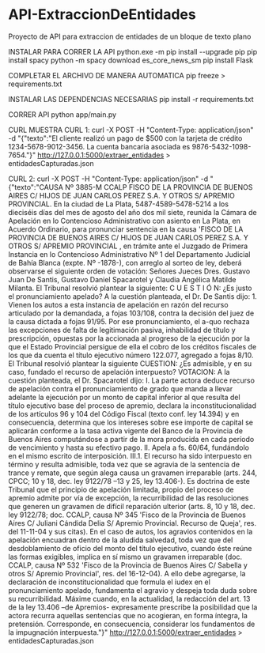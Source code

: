 # API-ExtraccionDeEntidades

Proyecto de API para extraccion de entidades de un bloque de texto plano

INSTALAR PARA CORRER LA API
python.exe -m pip install --upgrade pip
pip install spacy
python -m spacy download es_core_news_sm
pip install Flask

COMPLETAR EL ARCHIVO DE MANERA AUTOMATICA
pip freeze > requirements.txt

INSTALAR LAS DEPENDENCIAS NECESARIAS
pip install -r requirements.txt

CORRER API
python app/main.py

CURL MUESTRA
CURL 1:
curl -X POST -H "Content-Type: application/json" -d "{\"texto\":\"El cliente realizó un pago de $500 con la tarjeta de crédito 1234-5678-9012-3456. La cuenta bancaria asociada es 9876-5432-1098-7654.\"}" http://127.0.0.1:5000/extraer_entidades > entidadesCapturadas.json

CURL 2:
curl -X POST -H "Content-Type: application/json" -d "{\"texto\":\"CAUSA Nº 3885-M CCALP FISCO DE LA PROVINCIA DE BUENOS AIRES C/ HIJOS DE JUAN CARLOS PEREZ S.A. Y OTROS S/ APREMIO PROVINCIAL. En la ciudad de La Plata, 5487-4589-5478-5214 a los dieciséis días del mes de agosto del año dos mil siete, reunida la Cámara de Apelación en lo Contencioso Administrativo con asiento en La Plata, en Acuerdo Ordinario, para pronunciar sentencia en la causa 'FISCO DE LA PROVINCIA DE BUENOS AIRES C/ HIJOS DE JUAN CARLOS PEREZ S.A. Y OTROS S/ APREMIO PROVINCIAL , en trámite ante el Juzgado de Primera Instancia en lo Contencioso Administrativo Nº 1 del Departamento Judicial de Bahía Blanca (expte. Nº -1878-), con arreglo al sorteo de ley, deberá observarse el siguiente orden de votación: Señores Jueces Dres. Gustavo Juan De Santis, Gustavo Daniel Spacarotel y Claudia Angélica Matilde Milanta. El Tribunal resolvió plantear la siguiente: C U E S T I Ó N: ¿Es justo el pronunciamiento apelado? A la cuestión planteada, el Dr. De Santis dijo: 1. Vienen los autos a esta instancia de apelación en razón del recurso articulado por la demandada, a fojas 103/108, contra la decisión del juez de la causa dictada a fojas 91/95. Por ese pronunciamiento, el a-quo rechaza las excepciones de falta de legitimación pasiva, inhabilidad de título y prescripción, opuestas por la accionada al progreso de la ejecución por la que el Estado Provincial persigue de ella el cobro de los créditos fiscales de los que da cuenta el título ejecutivo número 122.077, agregado a fojas 8/10. El Tribunal resolvió plantear la siguiente CUESTION: ¿Es admisible, y en su caso, fundado el recurso de apelación interpuesto? VOTACION: A la cuestión planteada, el Dr. Spacarotel dijo: I. La parte actora deduce recurso de apelación contra el pronunciamiento de grado que manda a llevar adelante la ejecución por un monto de capital inferior al que resulta del título ejecutivo base del proceso de apremio, declara la inconstitucionalidad de los artículos 96 y 104 del Código Fiscal (texto conf. ley 14.394) y en consecuencia, determina que los intereses sobre ese importe de capital se aplicarán conforme a la tasa activa vigente del Banco de la Provincia de Buenos Aires computándose a partir de la mora producida en cada período de vencimiento y hasta su efectivo pago. II. Apela a fs. 60/64, fundándolo en el mismo escrito de interposición. III.1. El recurso ha sido interpuesto en término y resulta admisible, toda vez que se agravia de la sentencia de trance y remate, que según alega causa un gravamen irreparable (arts. 244, CPCC; 10 y 18, dec. ley 9122/78 –13 y 25, ley 13.406-). Es doctrina de este Tribunal que el principio de apelación limitada, propio del proceso de apremio admite por vía de excepción, la recurribilidad de las resoluciones que generen un gravamen de difícil reparación ulterior (arts. 8, 10 y 18, dec. ley 9122/78; doc. CCALP, causa Nº 345 'Fisco de la Provincia de Buenos Aires C/ Juliani Cándida Delia S/ Apremio Provincial. Recurso de Queja', res. del 11-11-04 y sus citas). En el caso de autos, los agravios contenidos en la apelación encuadran dentro de la aludida salvedad, toda vez que del desdoblamiento de oficio del monto del título ejecutivo, cuando éste reúne las formas exigibles, implica en sí mismo un gravamen irreparable (doc. CCALP, causa Nº 532 'Fisco de la Provincia de Buenos Aires C/ Sabella y otros S/ Apremio Provincial', res. del 16-12-04). A ello debe agregarse, la declaración de inconstitucionalidad que formula el iudex en el pronunciamiento apelado, fundamenta el agravio y despeja toda duda sobre su recurribilidad. Máxime cuando, en la actualidad, la redacción del art. 13 de la ley 13.406 –de Apremios- expresamente prescribe la posibilidad que la actora recurra aquellas sentencias que no acogieran, en forma íntegra, la pretensión. Corresponde, en consecuencia, considerar los fundamentos de la impugnación interpuesta.\"}" http://127.0.0.1:5000/extraer_entidades > entidadesCapturadas.json

